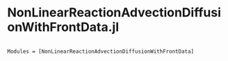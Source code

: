 # NonLinearReactionAdvectionDiffusionWithFrontData.jl

```@index
```

```@autodocs
Modules = [NonLinearReactionAdvectionDiffusionWithFrontData]
```
